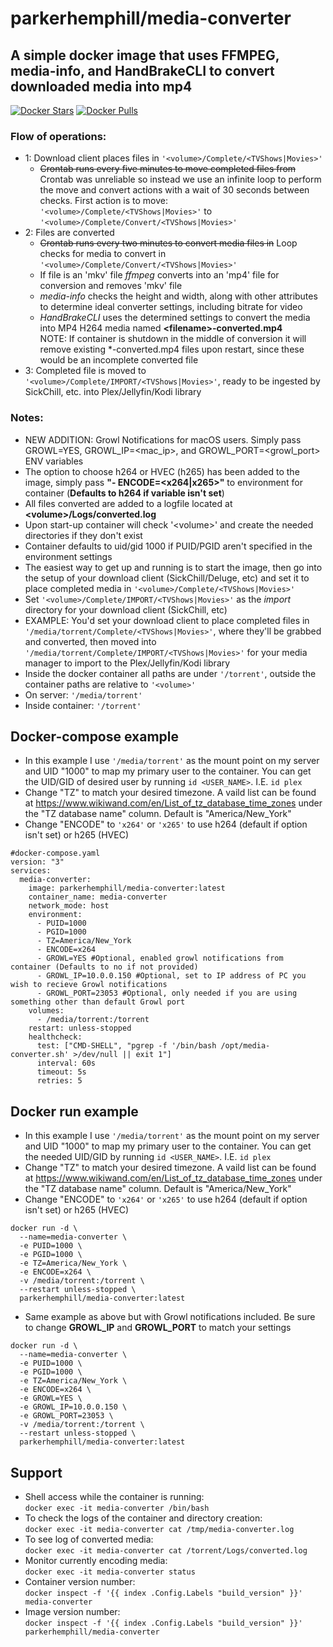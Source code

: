 # parkerhemphill/media-converter
## A simple docker image that uses FFMPEG, media-info, and HandBrakeCLI to convert downloaded media into mp4
[![Docker Stars](https://img.shields.io/docker/stars/parkerhemphill/media-converter)](https://store.docker.com/community/images/parkerhemphill/media-converter) 
[![Docker Pulls](https://img.shields.io/docker/pulls/parkerhemphill/media-converter)](https://store.docker.com/community/images/parkerhemphill/media-converter)
### Flow of operations:
* 1: Download client places files in `'<volume>/Complete/<TVShows|Movies>'`
  * ~~Crontab runs every five minutes to move completed files from~~ Crontab was unreliable so instead we use an infinite loop to perform the move and convert actions with a wait of 30 seconds between checks.  First action is to move:  `'<volume>/Complete/<TVShows|Movies>'` to `'<volume>/Complete/Convert/<TVShows|Movies>'`
* 2: Files are converted
  * ~~Crontab runs every two minutes to convert media files in~~ Loop checks for media to convert in `'<volume>/Complete/Convert/<TVShows|Movies>'`
  * If file is an 'mkv' file *ffmpeg* converts into an 'mp4' file for conversion and removes 'mkv' file
  * *media-info* checks the height and width, along with other attributes to determine ideal converter settings, including bitrate for video
  * *HandBrakeCLI* uses the determined settings to convert the media into MP4 H264 media named **\<filename\>-converted.mp4**<br>
  NOTE: If container is shutdown in the middle of conversion it will remove existing \*-converted.mp4 files upon restart, since these would be an incomplete converted file 
* 3: Completed file is moved to `'<volume>/Complete/IMPORT/<TVShows|Movies>'`, ready to be ingested by SickChill, etc. into Plex/Jellyfin/Kodi library
  
### Notes:
* NEW ADDITION: Growl Notifications for macOS users.  Simply pass GROWL=YES, GROWL_IP=<mac_ip>, and GROWL_PORT=<growl_port> ENV variables
* The option to choose h264 or HVEC (h265) has been added to the image, simply pass **"- ENCODE=<x264|x265>"** to environment for container (**Defaults to h264 if variable isn't set**) 
* All files converted are added to a logfile located at **\<volume\>/Logs/converted.log**
* Upon start-up container will check '\<volume\>' and create the needed directories if they don't exist
* Container defaults to uid/gid 1000 if PUID/PGID aren't specified in the environment settings
* The easiest way to get up and running is to start the image, then go into the setup of your download client (SickChill/Deluge, etc) and set it to place completed media in `'<volume>/Complete/<TVShows|Movies>'`
* Set `'<volume>/Complete/IMPORT/<TVShows|Movies>'` as the *import* directory for your download client (SickChill, etc)
* EXAMPLE: You'd set your download client to place completed files in `'/media/torrent/Complete/<TVShows|Movies>'`, where they'll be grabbed and converted, then moved into `'/media/torrent/Complete/IMPORT/<TVShows|Movies>'` for your media manager to import to the Plex/Jellyfin/Kodi library
* Inside the docker container all paths are under `'/torrent'`, outside the container paths are relative to `'<volume>'`
 * On server: `'/media/torrent'`
 * Inside container: `'/torrent'`

## Docker-compose example
* In this example I use `'/media/torrent'` as the mount point on my server and UID "1000" to map my primary user to the container.  You can get the UID/GID of desired user by running `id <USER_NAME>`.  I.E. `id plex`
* Change "TZ" to match your desired timezone.  A vaild list can be found at https://www.wikiwand.com/en/List_of_tz_database_time_zones under the "TZ database name" column.  Default is "America/New_York"
* Change "ENCODE" to `'x264'` or `'x265'` to use h264 (default if option isn't set) or h265 (HVEC)
```
#docker-compose.yaml
version: "3"
services:
  media-converter:
    image: parkerhemphill/media-converter:latest
    container_name: media-converter
    network_mode: host
    environment:
      - PUID=1000
      - PGID=1000
      - TZ=America/New_York
      - ENCODE=x264
      - GROWL=YES #Optional, enabled growl notifications from container (Defaults to no if not provided)
      - GROWL_IP=10.0.0.150 #Optional, set to IP address of PC you wish to recieve Growl notifications
      - GROWL_PORT=23053 #Optional, only needed if you are using something other than default Growl port
    volumes:
      - /media/torrent:/torrent
    restart: unless-stopped
    healthcheck:
      test: ["CMD-SHELL", "pgrep -f '/bin/bash /opt/media-converter.sh' >/dev/null || exit 1"]
      interval: 60s
      timeout: 5s
      retries: 5
```
## Docker run example
* In this example I use `'/media/torrent'` as the mount point on my server and UID "1000" to map my primary user to the container.  You can get the needed UID/GID by running `id <USER_NAME>`.  I.E. `id plex`
* Change "TZ" to match your desired timezone.  A vaild list can be found at https://www.wikiwand.com/en/List_of_tz_database_time_zones under the "TZ database name" column.  Default is "America/New_York"
* Change "ENCODE" to `'x264'` or `'x265'` to use h264 (default if option isn't set) or h265 (HVEC)
```
docker run -d \
  --name=media-converter \
  -e PUID=1000 \
  -e PGID=1000 \
  -e TZ=America/New_York \
  -e ENCODE=x264 \
  -v /media/torrent:/torrent \
  --restart unless-stopped \
  parkerhemphill/media-converter:latest
```
* Same example as above but with Growl notifications included.  Be sure to change **GROWL_IP** and **GROWL_PORT** to match your settings
```
docker run -d \
  --name=media-converter \
  -e PUID=1000 \
  -e PGID=1000 \
  -e TZ=America/New_York \
  -e ENCODE=x264 \
  -e GROWL=YES \
  -e GROWL_IP=10.0.0.150 \
  -e GROWL_PORT=23053 \
  -v /media/torrent:/torrent \
  --restart unless-stopped \
  parkerhemphill/media-converter:latest
```
## Support
* Shell access while the container is running:<br>
 `docker exec -it media-converter /bin/bash`
* To check the logs of the container and directory creation:<br>
 `docker exec -it media-converter cat /tmp/media-converter.log`
* To see log of converted media:<br>
 `docker exec -it media-converter cat /torrent/Logs/converted.log` 
* Monitor currently encoding media:<br>
 `docker exec -it media-converter status`
* Container version number:<br>
 `docker inspect -f '{{ index .Config.Labels "build_version" }}' media-converter`
* Image version number:<br>
 `docker inspect -f '{{ index .Config.Labels "build_version" }}' parkerhemphill/media-converter`
